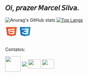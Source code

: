 ## 𝘖𝘪, 𝘱𝘳𝘢𝘻𝘦𝘳 𝘔𝘢𝘳𝘤𝘦𝘭 𝘚𝘪𝘭𝘷𝘢.


![Anurag's GitHub stats](https://github-readme-stats.vercel.app/api?username=marcelsilva-dev&show_icons=true&theme=github_dark)
[![Top Langs](https://github-readme-stats.vercel.app/api/top-langs/?username=marcelsilva-dev&layout=compactdev&show_icons=true&theme=github_dark)](https://github.com/marcelsilva-dev/github-readme-stats)

  <div style="display: inline_block">
   <img align="center" alt="Marcel-HTML" height="30" width="40" src="https://raw.githubusercontent.com/devicons/devicon/master/icons/html5/html5-original.svg">
  <img align="center" alt="Marcel-CSS" height="30" width="40" src="https://raw.githubusercontent.com/devicons/devicon/master/icons/css3/css3-original.svg">
   </div>
ㅤㅤㅤ
ㅤㅤ

Contatos:
<div> 
 <a href="https://instagram.com/msilvs_" target="_blank"><img align="center" height="50" width="50" src="https://cdn.pixabay.com/photo/2020/11/15/06/18/instagram-logo-5744708_960_720.png" target="_blank"></a>  
  <a href = "mailto:marceelsilvaa@gmail.com"><img align="center" src="https://icongr.am/devicon/google-original.svg?size=40&color=50bafb" target="_blank"></a>
  <a href="https://www.linkedin.com/in/01marcel-silva/" target="_blank"><img align="center" height="30" width="40" src="https://icongr.am/devicon/linkedin-original.svg?size=45&color=50bafb" target="_blank"></a>
       <a href="https://twitter.com/msilvs_/" target="_blank"><img align="center" height="30" width="40" src="https://icongr.am/devicon/twitter-original.svg?size=45&color=50bafb" target="_blank"></a>
          
</div>
